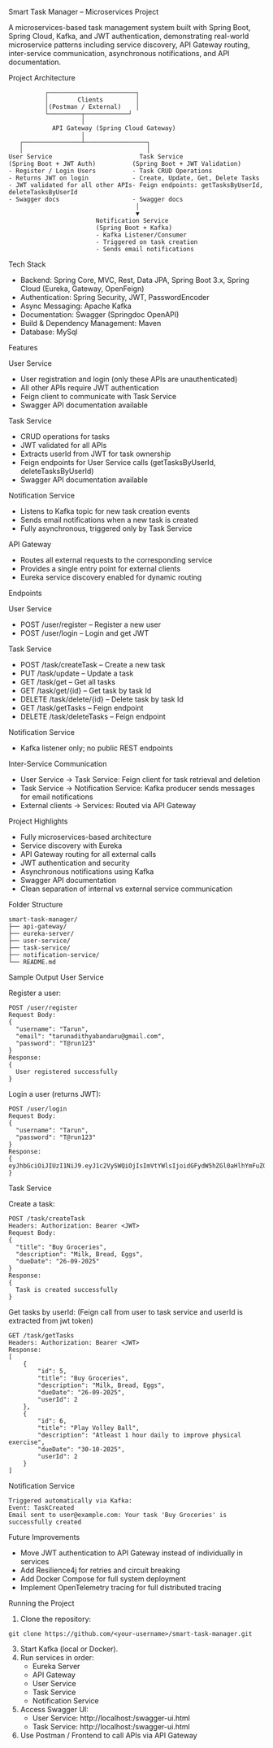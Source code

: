 Smart Task Manager – Microservices Project

A microservices-based task management system built with Spring Boot, Spring Cloud, Kafka, and JWT authentication, demonstrating real-world microservice patterns including service discovery, API Gateway routing, inter-service communication, asynchronous notifications, and API documentation.

Project Architecture
```
          ┌────────────────────────┐
          │        Clients         │
          │(Postman / External)    │
          └─────────┬────────────┘
                    │
            API Gateway (Spring Cloud Gateway)
                    │
   ┌────────────────┴─────────────────┐
   │                                  │
User Service                        Task Service
(Spring Boot + JWT Auth)          (Spring Boot + JWT Validation)
- Register / Login Users          - Task CRUD Operations
- Returns JWT on login            - Create, Update, Get, Delete Tasks
- JWT validated for all other APIs- Feign endpoints: getTasksByUserId, deleteTasksByUserId
- Swagger docs                    - Swagger docs
                                   │
                                   ▼
                        Notification Service
                        (Spring Boot + Kafka)
                        - Kafka Listener/Consumer
                        - Triggered on task creation
                        - Sends email notifications
```

Tech Stack
* Backend: Spring Core, MVC, Rest, Data JPA, Spring Boot 3.x, Spring Cloud (Eureka, Gateway, OpenFeign)
* Authentication: Spring Security, JWT, PasswordEncoder
* Async Messaging: Apache Kafka
* Documentation: Swagger (Springdoc OpenAPI)
* Build & Dependency Management: Maven
* Database: MySql

Features

User Service
* User registration and login (only these APIs are unauthenticated)
* All other APIs require JWT authentication
* Feign client to communicate with Task Service
* Swagger API documentation available

Task Service
* CRUD operations for tasks
* JWT validated for all APIs
* Extracts userId from JWT for task ownership
* Feign endpoints for User Service calls (getTasksByUserId, deleteTasksByUserId)
* Swagger API documentation available

Notification Service
* Listens to Kafka topic for new task creation events
* Sends email notifications when a new task is created
* Fully asynchronous, triggered only by Task Service

API Gateway
* Routes all external requests to the corresponding service
* Provides a single entry point for external clients
* Eureka service discovery enabled for dynamic routing

Endpoints

User Service
* POST /user/register – Register a new user
* POST /user/login – Login and get JWT

Task Service
* POST /task/createTask – Create a new task
* PUT /task/update – Update a task
* GET /task/get – Get all tasks
* GET /task/get/{id} – Get task by task Id
* DELETE /task/delete/{id} – Delete task by task Id
* GET /task/getTasks – Feign endpoint 
* DELETE /task/deleteTasks – Feign endpoint

Notification Service
* Kafka listener only; no public REST endpoints

Inter-Service Communication
* User Service → Task Service: Feign client for task retrieval and deletion
* Task Service → Notification Service: Kafka producer sends messages for email notifications
* External clients → Services: Routed via API Gateway

Project Highlights
* Fully microservices-based architecture
* Service discovery with Eureka
* API Gateway routing for all external calls
* JWT authentication and security
* Asynchronous notifications using Kafka
* Swagger API documentation
* Clean separation of internal vs external service communication

Folder Structure
```
smart-task-manager/
├── api-gateway/
├── eureka-server/
├── user-service/
├── task-service/
├── notification-service/
└── README.md
```

Sample Output
User Service

Register a user:
```
POST /user/register
Request Body:
{
  "username": "Tarun",
  "email": "tarunadithyabandaru@gmail.com",
  "password": "T@run123"
}
Response:
{
  User registered successfully
}
```

Login a user (returns JWT):
```
POST /user/login
Request Body:
{
  "username": "Tarun",
  "password": "T@run123"
}
Response:
{
eyJhbGciOiJIUzI1NiJ9.eyJ1c2VySWQiOjIsImVtYWlsIjoidGFydW5hZGl0aHlhYmFuZGFydUBnbWFpbC5jb20iLCJzdWIiOiJUYXJ1biIsImlhdCI6MTc1NjEzOTYyMywiZXhwIjoxNzU2MTQzMjIzfQ.zXpY23UNHbkrM5F5iELYVQmJEqbHQuPlnyR7LXVLx_I
}
```

Task Service

Create a task:
```
POST /task/createTask
Headers: Authorization: Bearer <JWT>
Request Body:
{
  "title": "Buy Groceries",
  "description": "Milk, Bread, Eggs",
  "dueDate": "26-09-2025"
}
Response:
{
  Task is created successfully
}
```

Get tasks by userId: (Feign call from user to task service and userId is extracted from jwt token)
```
GET /task/getTasks
Headers: Authorization: Bearer <JWT>
Response:
[
    {
        "id": 5,
        "title": "Buy Groceries",
        "description": "Milk, Bread, Eggs",
        "dueDate": "26-09-2025",
        "userId": 2
    },
    {
        "id": 6,
        "title": "Play Volley Ball",
        "description": "Atleast 1 hour daily to improve physical exercise",
        "dueDate": "30-10-2025",
        "userId": 2
    }
]
```

Notification Service
```
Triggered automatically via Kafka:
Event: TaskCreated
Email sent to user@example.com: Your task 'Buy Groceries' is successfully created
```

Future Improvements
* Move JWT authentication to API Gateway instead of individually in services
* Add Resilience4j for retries and circuit breaking
* Add Docker Compose for full system deployment
* Implement OpenTelemetry tracing for full distributed tracing

Running the Project
1. Clone the repository:
```
git clone https://github.com/<your-username>/smart-task-manager.git
```
3. Start Kafka (local or Docker).
4. Run services in order:
    * Eureka Server
    * API Gateway
    * User Service
    * Task Service
    * Notification Service
5. Access Swagger UI:
    * User Service: http://localhost:<port>/swagger-ui.html
    * Task Service: http://localhost:<port>/swagger-ui.html
6. Use Postman / Frontend to call APIs via API Gateway
